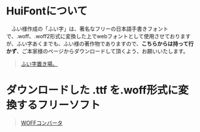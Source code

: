 # HuiFontについて
　ふい様作成の「ふい字」は、著名なフリーの日本語手書きフォントで、.woff、.woff2形式に変換した上でwebフォントとして使用させておりますが、ふい字あくまでも、ふい様の著作物でありますので、**こちらからは持って行かず**、ご本家様のページからダウンロードして頂くよう、お願いいたします。

> [ふい字置き場。](https://hp.vector.co.jp/authors/VA039499/)

# ダウンロードした .ttf を.woff形式に変換するフリーソフト

> [WOFFコンバータ](https://opentype.jp/woffconv.htm)

